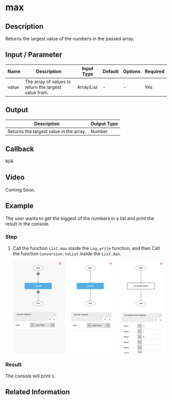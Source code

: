 # max

## Description

Returns the largest value of the numbers in the passed array.

## Input / Parameter

| Name | Description | Input Type | Default | Options | Required |
| ------ | ------ | ------ | ------ | ------ | ------ |
| value | The array of values to return the largest value from. | Array/List | - | - | Yes |

## Output

| Description | Output Type |
| ------ | ------ |
| Returns the largest value in the array. | Number |

## Callback

N/A

## Video

Coming Soon.

<!-- Format: [![Video]({image-path})]({url-link}) -->

## Example

The user wants to get the biggest of the numbers in a list and print the result in the console.
</br>

### Step

1. Call the function `List.max` inside the `Log.write` function, and then Call the function `Conversion.toList` inside the `List.max`.
    </br>

    ![](./max-step-1.png)

### Result

The console will print `5`.

## Related Information